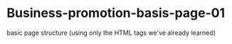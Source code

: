 # Business-promotion-basis-page-01
basic page structure (using only the HTML tags we've already learned)
